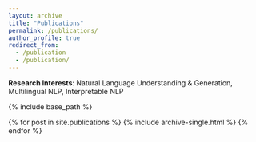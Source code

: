 ```yaml
---
layout: archive
title: "Publications"
permalink: /publications/
author_profile: true
redirect_from:
  - /publication
  - /publication/
---
```


<script src="https://polyfill.io/v3/polyfill.min.js?features=es6"></script>
<script id="MathJax-script" async src="https://cdn.jsdelivr.net/npm/mathjax@3/es5/tex-mml-chtml.js"></script>
<script> 
MathJax = {
  tex: {
    inlineMath: [['$', '$']],
    processEscapes: true
  }
};
</script>

**Research Interests**: Natural Language Understanding & Generation, Multilingual NLP, Interpretable NLP

<!-- {% if author.googlescholar %}
  You can also find my articles on <u><a href="{{author.googlescholar}}">my Google Scholar profile</a>.</u>
{% endif %} -->

{% include base_path %}

<!-- {% for post in site.publications reversed %}
  {% include archive-single.html %}
{% endfor %} -->
{% for post in site.publications %}
  {% include archive-single.html %}
{% endfor %}

